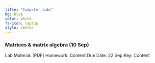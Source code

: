 ```yaml
---
title: "Computer Labs"
bg: blue
color: white
fa-icon: laptop
style: center
---
```


### Matrices & matrix algebra (10 Sep)
Lab Material: [PDF]
Homework: Content
Due Date: 22 Sep
Key: Content
